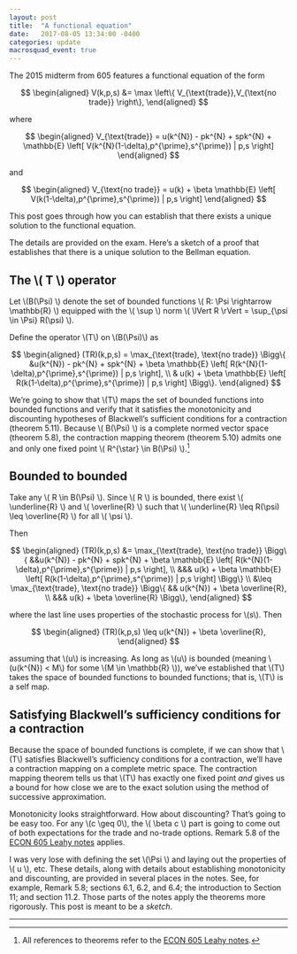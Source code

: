 ```yaml
---
layout: post
title:  "A functional equation"
date:   2017-08-05 13:34:00 -0400
categories: update
macrosquad_event: true
---
```


The 2015 midterm from 605 features a functional equation of the form

$$
\begin{aligned}
V(k,p,s) &= \max \left\{ V_{\text{trade}},V_{\text{no trade}} \right\},
\end{aligned}
$$

where

$$
\begin{aligned}
V_{\text{trade}} = u(k^{N}) - pk^{N} + spk^{N} + \mathbb{E} \left[ V(k^{N}(1-\delta),p^{\prime},s^{\prime}) | p,s \right]
\end{aligned}
$$

and

$$
\begin{aligned}
V_{\text{no trade}} = u(k) + \beta \mathbb{E} \left[ V(k(1-\delta),p^{\prime},s^{\prime}) | p,s \right]
\end{aligned}
$$

This post goes through how you can establish that there exists a unique solution to the functional equation.
<!--more-->

The details are provided on the exam. Here’s a sketch of a proof that
establishes that there is a unique solution to the Bellman equation.

The \\( T \\) operator
----------------

Let \\(B(\Psi) \\) denote the set of bounded functions
\\( R: \Psi \rightarrow \mathbb{R} \\) equipped with the \\( \sup \\) norm
\\( \lVert R \rVert = \sup_{\psi \in \Psi} R(\psi) \\).

Define the operator \\(T\\) on \\(B(\Psi)\\) as

$$
\begin{aligned}
(TR)(k,p,s) = \max_{\text{trade}, \text{no trade}}  \Bigg\{
&u(k^{N}) - pk^{N} + spk^{N} + \beta \mathbb{E} \left[ R(k^{N}(1-\delta),p^{\prime},s^{\prime}) | p,s \right], \\
& u(k) + \beta \mathbb{E} \left[ R(k(1-\delta),p^{\prime},s^{\prime}) | p,s \right] \Bigg\}.
\end{aligned}
$$

We’re going to show that \\(T\\) maps the set of bounded functions into
bounded functions and verify that it satisfies the monotonicity and
discounting hypotheses of Blackwell’s sufficient conditions for a
contraction (theorem 5.11). Because \\( B(\Psi) \\) is a complete normed
vector space (theorem 5.8), the contraction mapping theorem (theorem
5.10) admits one and only one fixed point \\( R^{\star} \in B(\Psi) \\).[^1]

Bounded to bounded
-----------------

Take any \\( R \in B(\Psi) \\). Since \\( R \\) is bounded, there exist
\\(  \underline{R} \\) and \\( \overline{R} \\) such that
\\( \underline{R} \leq R(\psi) \leq \overline{R} \\) for all \\( \psi \\).

Then

$$
\begin{aligned}
(TR)(k,p,s) &= \max_{\text{trade}, \text{no trade}}  \Bigg\{
&&u(k^{N}) - pk^{N} + spk^{N} + \beta \mathbb{E} \left[ R(k^{N}(1-\delta),p^{\prime},s^{\prime}) | p,s \right], \\
&&& u(k) + \beta \mathbb{E} \left[ R(k(1-\delta),p^{\prime},s^{\prime}) | p,s \right] \Bigg\} \\
&\leq \max_{\text{trade}, \text{no trade}} \Bigg\{
&& u(k^{N}) + \beta \overline{R}, \\
&&& u(k) + \beta \overline{R} \Bigg\},
\end{aligned}
$$

where the last
line uses properties of the stochastic process for \\(s\\). Then

$$
\begin{aligned}
(TR)(k,p,s) \leq u(k^{N}) + \beta \overline{R},
\end{aligned}
$$

assuming that \\(u\\) is increasing. As long as \\(u\\) is bounded (meaning
\\(u(k^{N}) < M\\) for some \\(M \in \mathbb{R} \\)), we’ve established that \\(T\\)
takes the space of bounded functions to bounded functions; that is, \\(T\\)
is a self map.

Satisfying Blackwell’s sufficiency conditions for a contraction
---------------------------------------------------------------

Because the space of bounded functions is complete, if we can show that
\\(T\\) satisfies Blackwell’s sufficiency conditions for a contraction,
we’ll have a contraction mapping on a complete metric space. The
contraction mapping theorem tells us that \\(T\\) has exactly one fixed point
*and* gives us a bound for how close we are to the exact solution using
the method of successive approximation.

Monotonicity looks straightforward. How about discounting? That’s going
to be easy too. For any \\(c \geq 0\\), the \\( \beta c \\) part is going to come
out of both expectations for the trade and no-trade options. Remark 5.8
of the [ECON 605 Leahy notes](https://umich.box.com/s/qwizsx7l6ejrnzdunmrckznnwhge2h9y) applies.

I was very lose with defining the set \\(\Psi \\) and laying out the properties of \\( u \\), etc.
These details, along with details about establishing monotonicity and discounting, are provided in several places in the notes.
See, for example, Remark 5.8; sections 6.1, 6.2, and 6.4; the introduction to Section 11; and section 11.2.
Those parts of the notes apply the theorems more rigorously.
This post is meant to be a *sketch*.

***

[^1]: All references to theorems refer to the [ECON 605 Leahy notes](https://umich.box.com/s/qwizsx7l6ejrnzdunmrckznnwhge2h9y).
